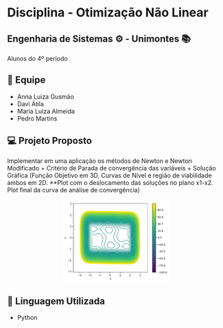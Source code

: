 # Disciplina - Otimização Não Linear

## Engenharia de Sistemas ⚙ - Unimontes 📚
Alunos do 4º período

## 👥 Equipe

- Anna Luiza Gusmão
- Davi Átila
- Maria Luiza Almeida
- Pedro Martins

## 💻 Projeto Proposto

Implementar em uma aplicação os métodos de Newton e Newton Modificado + Critério de Parada de convergência das variáveis + Solução Gráfica (Função Objetivo em 3D, Curvas de Nível e região de viabilidade ambos em 2D. **Plot com o deslocamento das soluções no plano x1-x2. Plot final da curva de análise de convergência)

<p align="center">
  <img alt="Gráfico de Curva de Nível" src="github/grafico.png" width="50%">
</p>

## 🚀 Linguagem Utilizada

- Python

